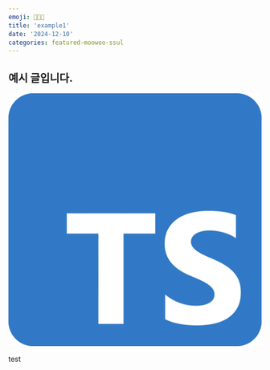 ```yaml
---
emoji: 👩🏻‍💻
title: 'example1'
date: '2024-12-10'
categories: featured-moowoo-ssul
---
```


## 예시 글입니다.

![](ex.webp)

test

```toc

```

